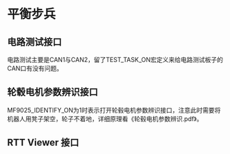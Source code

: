 # 平衡步兵

## 电路测试接口

电路测试主要是CAN1与CAN2，留了TEST_TASK_ON宏定义来给电路测试板子的CAN口有没有问题。

## 轮毂电机参数辨识接口

MF9025_IDENTIFY_ON为1时表示打开轮毂电机参数辨识接口，注意此时需要将机器人用凳子架空，轮子不着地，详细原理看《轮毂电机参数辨识.pdf》。

## RTT Viewer 接口

